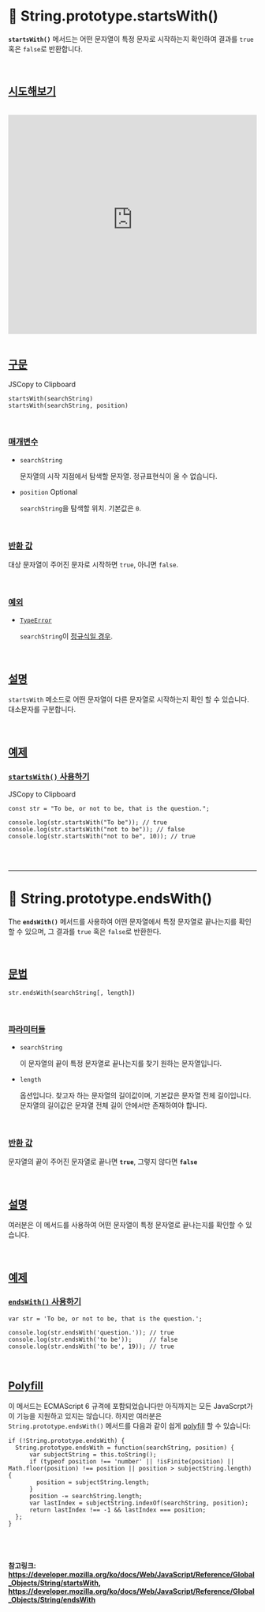 # 🛫 String.prototype.startsWith()

**`startsWith()`** 메서드는 어떤 문자열이 특정 문자로 시작하는지 확인하여 결과를 `true` 혹은 `false`로 반환합니다.

<br>

## [시도해보기](https://developer.mozilla.org/ko/docs/Web/JavaScript/Reference/Global_Objects/String/startsWith#시도해보기)

<iframe class="interactive is-js-height" height="200" src="https://interactive-examples.mdn.mozilla.net/pages/js/string-startswith.html" title="MDN Web Docs Interactive Example" loading="lazy" data-readystate="complete" style="box-sizing: border-box; border: 0px; max-width: 100%; width: 765.719px; background-color: var(--background-secondary); border-radius: var(--elem-radius); color: var(--text-primary); height: 444px; margin: 1rem 0px; padding: 0px;"></iframe>

<br>

## [구문](https://developer.mozilla.org/ko/docs/Web/JavaScript/Reference/Global_Objects/String/startsWith#구문)

JSCopy to Clipboard

```
startsWith(searchString)
startsWith(searchString, position)
```

<br>

### [매개변수](https://developer.mozilla.org/ko/docs/Web/JavaScript/Reference/Global_Objects/String/startsWith#매개변수)

- `searchString`

  문자열의 시작 지점에서 탐색할 문자열. 정규표현식이 올 수 없습니다.

- `position` Optional

  `searchString`을 탐색할 위치. 기본값은 `0`.

<br>

### [반환 값](https://developer.mozilla.org/ko/docs/Web/JavaScript/Reference/Global_Objects/String/startsWith#반환_값)

대상 문자열이 주어진 문자로 시작하면 `true`, 아니면 `false`.

<br>

### [예외](https://developer.mozilla.org/ko/docs/Web/JavaScript/Reference/Global_Objects/String/startsWith#예외)

- [`TypeError`](https://developer.mozilla.org/ko/docs/Web/JavaScript/Reference/Global_Objects/TypeError)

  `searchString`이 [정규식일 경우](https://developer.mozilla.org/ko/docs/Web/JavaScript/Reference/Global_Objects/RegExp#special_handling_for_regexes).

<br>

## [설명](https://developer.mozilla.org/ko/docs/Web/JavaScript/Reference/Global_Objects/String/startsWith#설명)

`startsWith` 메소드로 어떤 문자열이 다른 문자열로 시작하는지 확인 할 수 있습니다. 대소문자를 구분합니다.

<br>

## [예제](https://developer.mozilla.org/ko/docs/Web/JavaScript/Reference/Global_Objects/String/startsWith#예제)

### [`startsWith()` 사용하기](https://developer.mozilla.org/ko/docs/Web/JavaScript/Reference/Global_Objects/String/startsWith#startswith_사용하기)

JSCopy to Clipboard

```
const str = "To be, or not to be, that is the question.";

console.log(str.startsWith("To be")); // true
console.log(str.startsWith("not to be")); // false
console.log(str.startsWith("not to be", 10)); // true
```



<br>

<br>

------------



# 🛬 String.prototype.endsWith()

The **`endsWith()`** 메서드를 사용하여 어떤 문자열에서 특정 문자열로 끝나는지를 확인할 수 있으며, 그 결과를 `true` 혹은 `false`로 반환한다.

<br>

## [문법](https://developer.mozilla.org/ko/docs/Web/JavaScript/Reference/Global_Objects/String/endsWith#문법)

```
str.endsWith(searchString[, length])
```

<br>

### [파라미터들](https://developer.mozilla.org/ko/docs/Web/JavaScript/Reference/Global_Objects/String/endsWith#파라미터들)

- `searchString`

  이 문자열의 끝이 특정 문자열로 끝나는지를 찾기 원하는 문자열입니다.

- `length`

  옵션입니다. 찾고자 하는 문자열의 길이값이며, 기본값은 문자열 전체 길이입니다. 문자열의 길이값은 문자열 전체 길이 안에서만 존재하여야 합니다.

<br>

### [반환 값](https://developer.mozilla.org/ko/docs/Web/JavaScript/Reference/Global_Objects/String/endsWith#반환_값)

문자열의 끝이 주어진 문자열로 끝나면 **`true`**, 그렇지 않다면 **`false`**

<br>

## [설명](https://developer.mozilla.org/ko/docs/Web/JavaScript/Reference/Global_Objects/String/endsWith#설명)

여러분은 이 메서드를 사용하여 어떤 문자열이 특정 문자열로 끝나는지를 확인할 수 있습니다.

<br>

## [예제](https://developer.mozilla.org/ko/docs/Web/JavaScript/Reference/Global_Objects/String/endsWith#예제)

### [`endsWith()` 사용하기](https://developer.mozilla.org/ko/docs/Web/JavaScript/Reference/Global_Objects/String/endsWith#endswith_사용하기)

```
var str = 'To be, or not to be, that is the question.';

console.log(str.endsWith('question.')); // true
console.log(str.endsWith('to be'));     // false
console.log(str.endsWith('to be', 19)); // true
```

<br>

## [Polyfill](https://developer.mozilla.org/ko/docs/Web/JavaScript/Reference/Global_Objects/String/endsWith#polyfill)

이 메서드는 ECMAScript 6 규격에 포함되었습니다만 아직까지는 모든 JavaScrpt가 이 기능을 지원하고 있지는 않습니다. 하지만 여러분은 `String.prototype.endsWith()` 메서드를 다음과 같이 쉽게 [polyfill](https://en.wikipedia.org/wiki/Polyfill) 할 수 있습니다:

```
if (!String.prototype.endsWith) {
  String.prototype.endsWith = function(searchString, position) {
      var subjectString = this.toString();
      if (typeof position !== 'number' || !isFinite(position) || Math.floor(position) !== position || position > subjectString.length) {
        position = subjectString.length;
      }
      position -= searchString.length;
      var lastIndex = subjectString.indexOf(searchString, position);
      return lastIndex !== -1 && lastIndex === position;
  };
}
```

<br>

<br>

#### 참고링크: https://developer.mozilla.org/ko/docs/Web/JavaScript/Reference/Global_Objects/String/startsWith, https://developer.mozilla.org/ko/docs/Web/JavaScript/Reference/Global_Objects/String/endsWith

<br>